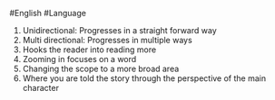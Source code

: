 #English #Language 

1) Unidirectional: Progresses in a straight forward way
2) Multi directional: Progresses in multiple ways
3) Hooks the reader into reading more
4) Zooming in focuses on a word 
5) Changing the scope to a more broad area
6) Where you are told the story through the perspective of the main character
